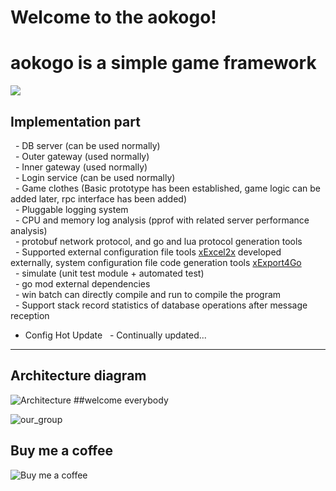 # Welcome to the aokogo!  
# aokogo is a simple game framework  

![](https://i.imgur.com/OUFzKJB.jpg)

## Implementation part  
  - DB server (can be used normally)  
  - Outer gateway (used normally)  
  - Inner gateway (used normally)  
  - Login service (can be used normally)  
  - Game clothes (Basic prototype has been established, game logic can be added later, rpc interface has been added)  
  - Pluggable logging system  
  - CPU and memory log analysis (pprof with related server performance analysis)  
  - protobuf network protocol, and go and lua protocol generation tools  
  - Supported external configuration file tools [xExcel2x](https://github.com/Peakchen/xExcel2x) developed externally, system configuration       file code generation tools [xExport4Go](https://github.com/Peakchen/xExport4Go)  
  - simulate (unit test module + automated test)  
  - go mod external dependencies  
  - win batch can directly compile and run to compile the program  
  - Support stack record statistics of database operations after message reception   
  - Config Hot Update
  - Continually updated...
***

 
## Architecture diagram 
 
![Architecture](https://github.com/Peakchen/aoko/blob/master/src/note/pic/server_struct.png)
##welcome everybody  

![our_group](https://github.com/Peakchen/aoko/blob/master/src/note/pic/qq_group.png)

## Buy me a coffee
![Buy me a coffee](https://github.com/Peakchen/aokogo/tree/master/src/note/pic/BuyMeACoffee.jpeg)

